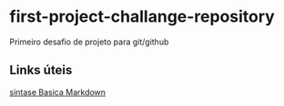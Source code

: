 # first-project-challange-repository
Primeiro desafio de projeto para git/github

## Links úteis
[sintase Basica Markdown](https://www.markdownguide.org/basic-syntax/)
